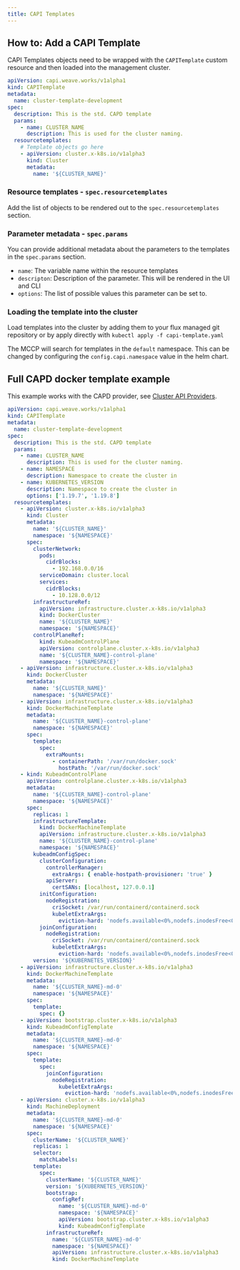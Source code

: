 ```yaml
---
title: CAPI Templates
---
```


## How to: Add a CAPI Template

CAPI Templates objects need to be wrapped with the `CAPITemplate` custom resource and then loaded into the management cluster.

```yaml
apiVersion: capi.weave.works/v1alpha1
kind: CAPITemplate
metadata:
  name: cluster-template-development
spec:
  description: This is the std. CAPD template
  params:
    - name: CLUSTER_NAME
      description: This is used for the cluster naming.
  resourcetemplates:
    # Template objects go here
    - apiVersion: cluster.x-k8s.io/v1alpha3
      kind: Cluster
      metadata:
        name: '${CLUSTER_NAME}'
```

### Resource templates - `spec.resourcetemplates`

Add the list of objects to be rendered out to the `spec.resourcetemplates` section.

### Parameter metadata - `spec.params`

You can provide additional metadata about the parameters to the templates in the `spec.params` section.

- `name`: The variable name within the resource templates
- `descripton`: Description of the parameter. This will be rendered in the UI and CLI
- `options`: The list of possible values this parameter can be set to.

### Loading the template into the cluster

Load templates into the cluster by adding them to your flux managed git repository or by apply directly with
`kubectl apply -f capi-template.yaml`

The MCCP will search for templates in the `default` namespace. This can be changed by configuring the `config.capi.namespace` value in the helm chart.

## Full CAPD docker template example

This example works with the CAPD provider, see [Cluster API Providers](cluster-api-providers.md).

```yaml
apiVersion: capi.weave.works/v1alpha1
kind: CAPITemplate
metadata:
  name: cluster-template-development
spec:
  description: This is the std. CAPD template
  params:
    - name: CLUSTER_NAME
      description: This is used for the cluster naming.
    - name: NAMESPACE
      description: Namespace to create the cluster in
    - name: KUBERNETES_VERSION
      description: Namespace to create the cluster in
      options: ['1.19.7', '1.19.8']
  resourcetemplates:
    - apiVersion: cluster.x-k8s.io/v1alpha3
      kind: Cluster
      metadata:
        name: '${CLUSTER_NAME}'
        namespace: '${NAMESPACE}'
      spec:
        clusterNetwork:
          pods:
            cidrBlocks:
              - 192.168.0.0/16
          serviceDomain: cluster.local
          services:
            cidrBlocks:
              - 10.128.0.0/12
        infrastructureRef:
          apiVersion: infrastructure.cluster.x-k8s.io/v1alpha3
          kind: DockerCluster
          name: '${CLUSTER_NAME}'
          namespace: '${NAMESPACE}'
        controlPlaneRef:
          kind: KubeadmControlPlane
          apiVersion: controlplane.cluster.x-k8s.io/v1alpha3
          name: '${CLUSTER_NAME}-control-plane'
          namespace: '${NAMESPACE}'
    - apiVersion: infrastructure.cluster.x-k8s.io/v1alpha3
      kind: DockerCluster
      metadata:
        name: '${CLUSTER_NAME}'
        namespace: '${NAMESPACE}'
    - apiVersion: infrastructure.cluster.x-k8s.io/v1alpha3
      kind: DockerMachineTemplate
      metadata:
        name: '${CLUSTER_NAME}-control-plane'
        namespace: '${NAMESPACE}'
      spec:
        template:
          spec:
            extraMounts:
              - containerPath: '/var/run/docker.sock'
                hostPath: '/var/run/docker.sock'
    - kind: KubeadmControlPlane
      apiVersion: controlplane.cluster.x-k8s.io/v1alpha3
      metadata:
        name: '${CLUSTER_NAME}-control-plane'
        namespace: '${NAMESPACE}'
      spec:
        replicas: 1
        infrastructureTemplate:
          kind: DockerMachineTemplate
          apiVersion: infrastructure.cluster.x-k8s.io/v1alpha3
          name: '${CLUSTER_NAME}-control-plane'
          namespace: '${NAMESPACE}'
        kubeadmConfigSpec:
          clusterConfiguration:
            controllerManager:
              extraArgs: { enable-hostpath-provisioner: 'true' }
            apiServer:
              certSANs: [localhost, 127.0.0.1]
          initConfiguration:
            nodeRegistration:
              criSocket: /var/run/containerd/containerd.sock
              kubeletExtraArgs:
                eviction-hard: 'nodefs.available<0%,nodefs.inodesFree<0%,imagefs.available<0%'
          joinConfiguration:
            nodeRegistration:
              criSocket: /var/run/containerd/containerd.sock
              kubeletExtraArgs:
                eviction-hard: 'nodefs.available<0%,nodefs.inodesFree<0%,imagefs.available<0%'
        version: '${KUBERNETES_VERSION}'
    - apiVersion: infrastructure.cluster.x-k8s.io/v1alpha3
      kind: DockerMachineTemplate
      metadata:
        name: '${CLUSTER_NAME}-md-0'
        namespace: '${NAMESPACE}'
      spec:
        template:
          spec: {}
    - apiVersion: bootstrap.cluster.x-k8s.io/v1alpha3
      kind: KubeadmConfigTemplate
      metadata:
        name: '${CLUSTER_NAME}-md-0'
        namespace: '${NAMESPACE}'
      spec:
        template:
          spec:
            joinConfiguration:
              nodeRegistration:
                kubeletExtraArgs:
                  eviction-hard: 'nodefs.available<0%,nodefs.inodesFree<0%,imagefs.available<0%'
    - apiVersion: cluster.x-k8s.io/v1alpha3
      kind: MachineDeployment
      metadata:
        name: '${CLUSTER_NAME}-md-0'
        namespace: '${NAMESPACE}'
      spec:
        clusterName: '${CLUSTER_NAME}'
        replicas: 1
        selector:
          matchLabels:
        template:
          spec:
            clusterName: '${CLUSTER_NAME}'
            version: '${KUBERNETES_VERSION}'
            bootstrap:
              configRef:
                name: '${CLUSTER_NAME}-md-0'
                namespace: '${NAMESPACE}'
                apiVersion: bootstrap.cluster.x-k8s.io/v1alpha3
                kind: KubeadmConfigTemplate
            infrastructureRef:
              name: '${CLUSTER_NAME}-md-0'
              namespace: '${NAMESPACE}'
              apiVersion: infrastructure.cluster.x-k8s.io/v1alpha3
              kind: DockerMachineTemplate
```
